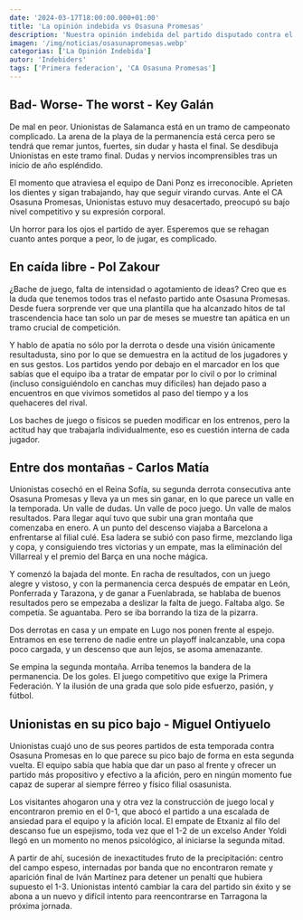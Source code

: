 ```yaml
---
date: '2024-03-17T18:00:00.000+01:00'
title: 'La opinión indebida vs Osasuna Promesas'
description: 'Nuestra opinión indebida del partido disputado contra el Osasuna Promesas. Primera federación grupo 1, jornada 28.'
imagen: '/img/noticias/osasunapromesas.webp'
categorias: ['La Opinión Indebida']
autor: 'Indebiders'
tags: ['Primera federacion', 'CA Osasuna Promesas']
---
```


## Bad- Worse- The worst - Key Galán

De mal en peor. Unionistas de Salamanca está en un tramo de campeonato complicado. La arena de la playa de la permanencia está cerca pero se tendrá que remar juntos, fuertes, sin dudar y hasta el final. Se desdibuja Unionistas en este tramo final. Dudas y nervios incomprensibles tras un inicio de año espléndido.

El momento que atraviesa el equipo de Dani Ponz es irreconocible. Aprieten los dientes y sigan trabajando, hay que seguir virando curvas.  Ante el CA Osasuna Promesas, Unionistas estuvo muy desacertado, preocupó su bajo nivel competitivo y su expresión corporal.

Un horror para los ojos el partido de ayer. Esperemos que se rehagan cuanto antes porque a peor, lo de jugar, es complicado.

## En caída libre - Pol Zakour

¿Bache de juego, falta de intensidad o agotamiento de ideas? Creo que es la duda que tenemos todos tras el nefasto partido ante Osasuna Promesas. Desde fuera sorprende ver que una plantilla que ha alcanzado hitos de tal trascendencia hace tan solo un par de meses se muestre tan apática en un tramo crucial de competición.

Y hablo de apatía no sólo por la derrota o desde una visión únicamente resultadusta, sino por lo que se demuestra en la actitud de los jugadores y en sus gestos. Los partidos yendo por debajo en el marcador en los que sabías que el equipo iba a tratar de empatar por lo civil o por lo criminal (incluso consiguiéndolo en canchas muy difíciles) han dejado paso a encuentros en que vivimos sometidos al paso del tiempo y a los quehaceres del rival.

Los baches de juego o físicos se pueden modificar en los entrenos, pero la actitud hay que trabajarla individualmente, eso es cuestión interna de cada jugador.

## Entre dos montañas - Carlos Matía

Unionistas cosechó en el Reina Sofía, su segunda derrota consecutiva ante Osasuna Promesas y lleva ya un mes sin ganar, en lo que parece un valle en la temporada. Un valle de dudas. Un valle de poco juego. Un valle de malos resultados. Para llegar aquí tuvo que subir una gran montaña que comenzaba en enero. A un punto del descenso viajaba a Barcelona a enfrentarse al filial culé. Esa ladera se subió con paso firme, mezclando liga y copa, y consiguiendo tres victorias y un empate, mas la eliminación del Villarreal y el premio del Barça en una noche mágica.

Y comenzó la bajada del monte. En racha de resultados, con un juego alegre y vistoso, y con la permanencia cerca después de empatar en León, Ponferrada y Tarazona, y de ganar a Fuenlabrada, se hablaba de buenos resultados pero se empezaba a deslizar la falta de juego. Faltaba algo. Se competía. Se aguantaba. Pero se iba borrando la tiza de la pizarra.

Dos derrotas en casa y un empate en Lugo nos ponen frente al espejo. Entramos en ese terreno de nadie entre un playoff inalcanzable, una copa poco cargada, y un descenso que aun lejos, se asoma amenazante.

Se empina la segunda montaña. Arriba tenemos la bandera de la permanencia. De los goles. El juego competitivo que exige la Primera Federación. Y la ilusión de una grada que solo pide esfuerzo, pasión, y fútbol.

## Unionistas en su pico bajo - Miguel Ontiyuelo

Unionistas cuajó uno de sus peores partidos de esta temporada contra Osasuna Promesas en lo que parece su pico bajo de forma en esta segunda vuelta. El equipo sabía que había que dar un paso al frente y ofrecer un partido más propositivo y efectivo a la afición, pero en ningún momento fue capaz de superar al siempre férreo y físico filial osasunista.

Los visitantes ahogaron una y otra vez la construcción de juego local y encontraron premio en el 0-1, que abocó el partido a una escalada de ansiedad para el equipo y la afición local. El empate de Etxaniz al filo del descanso fue un espejismo, toda vez que el 1-2 de un excelso Ander Yoldi llegó en un momento no menos psicológico, al iniciarse la segunda mitad.

A partir de ahí, sucesión de inexactitudes fruto de la precipitación: centro del campo espeso, internadas por banda que no encontraron remate y aparición final de Iván Martínez para detener un penalti que hubiera supuesto el 1-3. Unionistas intentó cambiar la cara del partido sin éxito y se abona a un nuevo y difícil intento para reencontrarse en Tarragona la próxima jornada.
